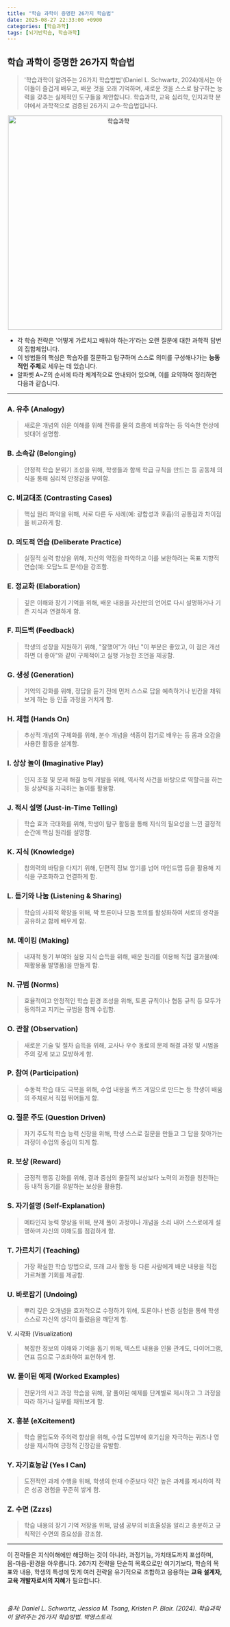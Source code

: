 ```yaml
---
title: "학습 과학이 증명한 26가지 학습법"
date: 2025-08-27 22:33:00 +0900
categories: [학습과학]
tags: [뇌기반학습, 학습과학]
---
```


## 학습 과학이 증명한 26가지 학습법

> '학습과학이 알려주는 26가지 학습방법'(Daniel L. Schwartz, 2024)에서는 아이들이 즐겁게 배우고, 배운 것을 오래 기억하며, 새로운 것을 스스로 탐구하는 능력을 갖추는 실제적인 도구들을 제안합니다. 학습과학, 교육 심리학, 인지과학 분야에서 과학적으로 검증된 26가지 교수·학습법입니다.

<p align="center">
  <img src="/assets/Howtolearn.jpg" alt="학습과학" width="500">
</p>

* 각 학습 전략은 '어떻게 가르치고 배워야 하는가'라는 오랜 질문에 대한 과학적 답변의 집합체입니다.
* 이 방법들의 핵심은 학습자를 질문하고 탐구하며 스스로 의미를 구성해나가는 **능동적인 주체**로 세우는 데 있습니다.
* 알파벳 A~Z의 순서에 따라 체계적으로 안내되어 있으며, 이를 요약하여 정리하면 다음과 같습니다.

---

### A. 유추 (Analogy)
> 새로운 개념의 쉬운 이해를 위해 전류를 물의 흐름에 비유하는 등 익숙한 현상에 빗대어 설명함.

### B. 소속감 (Belonging)
> 안정적 학습 분위기 조성을 위해, 학생들과 함께 학급 규칙을 만드는 등 공동체 의식을 통해 심리적 안정감을 부여함.

### C. 비교대조 (Contrasting Cases)
> 핵심 원리 파악을 위해, 서로 다른 두 사례(예: 광합성과 호흡)의 공통점과 차이점을 비교하게 함.

### D. 의도적 연습 (Deliberate Practice)
> 실질적 실력 향상을 위해, 자신의 약점을 파악하고 이를 보완하려는 목표 지향적 연습(예: 오답노트 분석)을 강조함.

### E. 정교화 (Elaboration)
> 깊은 이해와 장기 기억을 위해, 배운 내용을 자신만의 언어로 다시 설명하거나 기존 지식과 연결하게 함.

### F. 피드백 (Feedback)
> 학생의 성장을 지원하기 위해, "잘했어"가 아닌 "이 부분은 좋았고, 이 점은 개선하면 더 좋아"와 같이 구체적이고 실행 가능한 조언을 제공함.

### G. 생성 (Generation)
> 기억의 강화를 위해, 정답을 듣기 전에 먼저 스스로 답을 예측하거나 빈칸을 채워보게 하는 등 인출 과정을 거치게 함.

### H. 체험 (Hands On)
> 추상적 개념의 구체화를 위해, 분수 개념을 색종이 접기로 배우는 등 몸과 오감을 사용한 활동을 설계함.

### I. 상상 놀이 (Imaginative Play)
> 인지 조절 및 문제 해결 능력 개발을 위해, 역사적 사건을 바탕으로 역할극을 하는 등 상상력을 자극하는 놀이를 활용함.

### J. 적시 설명 (Just-in-Time Telling)
> 학습 효과 극대화를 위해, 학생이 탐구 활동을 통해 지식의 필요성을 느낀 결정적 순간에 핵심 원리를 설명함.

### K. 지식 (Knowledge)
> 창의력의 바탕을 다지기 위해, 단편적 정보 암기를 넘어 마인드맵 등을 활용해 지식을 구조화하고 연결하게 함.

### L. 듣기와 나눔 (Listening & Sharing)
> 학습의 사회적 확장을 위해, 짝 토론이나 모둠 토의를 활성화하여 서로의 생각을 공유하고 함께 배우게 함.

### M. 메이킹 (Making)
> 내재적 동기 부여와 실용 지식 습득을 위해, 배운 원리를 이용해 직접 결과물(예: 재활용품 발명품)을 만들게 함.

### N. 규범 (Norms)
> 효율적이고 안정적인 학습 환경 조성을 위해, 토론 규칙이나 협동 규칙 등 모두가 동의하고 지키는 규범을 함께 수립함.

### O. 관찰 (Observation)
> 새로운 기술 및 절차 습득을 위해, 교사나 우수 동료의 문제 해결 과정 및 시범을 주의 깊게 보고 모방하게 함.

### P. 참여 (Participation)
> 수동적 학습 태도 극복을 위해, 수업 내용을 퀴즈 게임으로 만드는 등 학생이 배움의 주체로서 직접 뛰어들게 함.

### Q. 질문 주도 (Question Driven)
> 자기 주도적 학습 능력 신장을 위해, 학생 스스로 질문을 만들고 그 답을 찾아가는 과정이 수업의 중심이 되게 함.

### R. 보상 (Reward)
> 긍정적 행동 강화를 위해, 결과 중심의 물질적 보상보다 노력의 과정을 칭찬하는 등 내적 동기를 유발하는 보상을 활용함.

### S. 자기설명 (Self-Explanation)
> 메타인지 능력 향상을 위해, 문제 풀이 과정이나 개념을 소리 내어 스스로에게 설명하며 자신의 이해도를 점검하게 함.

### T. 가르치기 (Teaching)
> 가장 확실한 학습 방법으로, 또래 교사 활동 등 다른 사람에게 배운 내용을 직접 가르쳐볼 기회를 제공함.

### U. 바로잡기 (Undoing)
> 뿌리 깊은 오개념을 효과적으로 수정하기 위해, 토론이나 반증 실험을 통해 학생 스스로 자신의 생각이 틀렸음을 깨닫게 함.

 V. 시각화 (Visualization)
> 복잡한 정보의 이해와 기억을 돕기 위해, 텍스트 내용을 인물 관계도, 다이어그램, 연표 등으로 구조화하여 표현하게 함.

### W. 풀이된 예제 (Worked Examples)
> 전문가의 사고 과정 학습을 위해, 잘 풀이된 예제를 단계별로 제시하고 그 과정을 따라 하거나 일부를 채워보게 함.

### X. 흥분 (eXcitement)
> 학습 몰입도와 주의력 향상을 위해, 수업 도입부에 호기심을 자극하는 퀴즈나 영상을 제시하여 긍정적 긴장감을 유발함.

### Y. 자기효능감 (Yes I Can)
> 도전적인 과제 수행을 위해, 학생의 현재 수준보다 약간 높은 과제를 제시하여 작은 성공 경험을 꾸준히 쌓게 함.

### Z. 수면 (Zzzs)
> 학습 내용의 장기 기억 저장을 위해, 밤샘 공부의 비효율성을 알리고 충분하고 규칙적인 수면의 중요성을 강조함.

---

이 전략들은 지식이해에만 해당하는 것이 아니라, 과정기능, 가치태도까지 포섭하며, 몸-마음-환경을 아우릅니다. 26가지 전략을 단순히 목록으로만 여기기보다, 학습의 목표와 내용, 학생의 특성에 맞게 여러 전략을 유기적으로 조합하고 응용하는 **교육 설계자, 교육 개발자로서의 지혜**가 필요합니다.

<br>

*출처: Daniel L. Schwartz, Jessica M. Tsang, Kristen P. Blair. (2024). 학습과학이 알려주는 26가지 학습방법. 박영스토리.*
